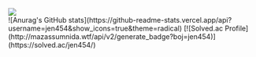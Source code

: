 <div align-center>
  <img src="https://capsule-render.vercel.app/api?type=waving&color=auto&height=200&section=header&text=jen454;&fontSize=90" />
</div>
![Anurag's GitHub stats](https://github-readme-stats.vercel.app/api?username=jen454&show_icons=true&theme=radical)
[![Solved.ac Profile](http://mazassumnida.wtf/api/v2/generate_badge?boj=jen454)](https://solved.ac/jen454/)
<!--
**jen454/jen454** is a ✨ _special_ ✨ repository because its `README.md` (this file) appears on your GitHub profile.

Here are some ideas to get you started:

- 🔭 I’m currently working on ...
- 🌱 I’m currently learning ...
- 👯 I’m looking to collaborate on ...
- 🤔 I’m looking for help with ...
- 💬 Ask me about ...
- 📫 How to reach me: ...
- 😄 Pronouns: ...
- ⚡ Fun fact: ...
-->
